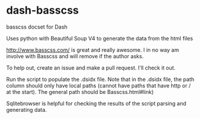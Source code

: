 # dash-basscss
basscss docset for Dash

Uses python with Beautiful Soup V4 to generate the data from the html files

http://www.basscss.com/ is great and really awesome. I in no way am involve with Basscss and will remove if the author asks.

To help out, create an issue and make a pull request. I'll check it out.

Run the script to populate the .dsidx file. Note that in the .dsidx file, the path column should only have local paths (cannot have paths that have http or / at the start). The general path should be Basscss.html#link)

Sqlitebrowser is helpful for checking the results of the script parsing and generating data.
